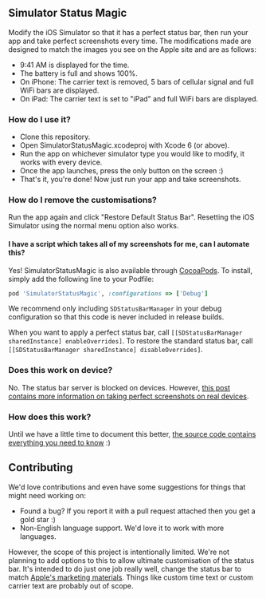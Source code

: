 ## Simulator Status Magic

Modify the iOS Simulator so that it has a perfect status bar, then run your app and take perfect screenshots every time. The modifications made are designed to match the images you see on the Apple site and are as follows:

* 9:41 AM is displayed for the time.
* The battery is full and shows 100%.
* On iPhone: The carrier text is removed, 5 bars of cellular signal and full WiFi bars are displayed.
* On iPad: The carrier text is set to "iPad" and full WiFi bars are displayed.

### How do I use it?

* Clone this repository.
* Open SimulatorStatusMagic.xcodeproj with Xcode 6 (or above).
* Run the app on whichever simulator type you would like to modify, it works with every device.
* Once the app launches, press the only button on the screen :)
* That's it, you're done! Now just run your app and take screenshots.

### How do I remove the customisations?

Run the app again and click "Restore Default Status Bar". Resetting the iOS Simulator using the normal menu option also works.

#### I have a script which takes all of my screenshots for me, can I automate this?

Yes! SimulatorStatusMagic is also available through [CocoaPods](http://cocoapods.org). To install, simply add the following line to your Podfile:

```ruby
pod 'SimulatorStatusMagic', :configurations => ['Debug']
```

We recommend only including `SDStatusBarManager` in your debug configuration so that this code is never included in release builds.

When you want to apply a perfect status bar, call `[[SDStatusBarManager sharedInstance] enableOverrides]`. To restore the standard status bar, call `[[SDStatusBarManager sharedInstance] disableOverrides]`.

### Does this work on device?

No. The status bar server is blocked on devices. However, [this post contains more information on taking perfect screenshots on real devices](http://shinydevelopment.com/blog/status-magic-and-iphone6-screen-sizes/).

### How does this work?

Until we have a little time to document this better, [the source code contains everything you need to know](https://github.com/shinydevelopment/SimulatorStatusMagic/blob/master/SimulatorStatusMagic/SDStatusBarManager.m) :)

## Contributing

We'd love contributions and even have some suggestions for things that might need working on:

* Found a bug? If you report it with a pull request attached then you get a gold star :)
* Non-English language support. We'd love it to work with more languages.

However, the scope of this project is intentionally limited. We're not planning to add options to this to allow ultimate customisation of the status bar. It's intended to do just one job really well, change the status bar to match [Apple's marketing materials](http://www.apple.com/ios/). Things like custom time text or custom carrier text are probably out of scope.
